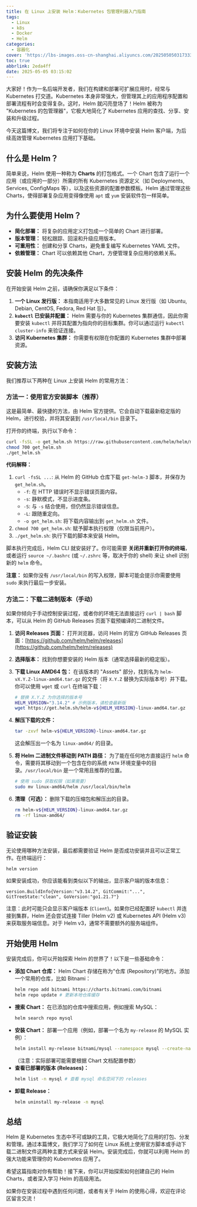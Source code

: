 ```yaml
---
title: 在 Linux 上安装 Helm：Kubernetes 包管理利器入门指南
tags:
  - Linux
  - k8s
  - Docker
  - Helm
categories:
  - 容器化
cover: 'https://lbs-images.oss-cn-shanghai.aliyuncs.com/202505050317333.png'
toc: true
abbrlink: 2eda4ff
date: 2025-05-05 03:15:02
---
```


大家好！作为一名后端开发者，我们在构建和部署可扩展应用时，经常与 Kubernetes 打交道。Kubernetes 本身非常强大，但管理其上的应用程序配置和部署流程有时会变得复杂。这时，Helm 就闪亮登场了！Helm 被称为 "Kubernetes 的包管理器"，它极大地简化了 Kubernetes 应用的查找、分享、安装和升级过程。

今天这篇博文，我们将专注于如何在你的 Linux 环境中安装 Helm 客户端，为后续高效管理 Kubernetes 应用打下基础。

<!-- more -->

什么是 Helm？
---

简单来说，Helm 使用一种称为 **Charts** 的打包格式。一个 Chart 包含了运行一个应用（或应用的一部分）所需的所有 Kubernetes 资源定义（如 Deployments, Services, ConfigMaps 等），以及这些资源的配置参数模板。Helm 通过管理这些 Charts，使得部署复杂应用变得像使用 `apt` 或 `yum` 安装软件包一样简单。

为什么要使用 Helm？
---

*   **简化部署：** 将复杂的应用定义打包成一个简单的 Chart 进行部署。
*   **版本管理：** 轻松跟踪、回滚和升级应用版本。
*   **可重用性：** 创建和分享 Charts，避免重复编写 Kubernetes YAML 文件。
*   **依赖管理：** Chart 可以依赖其他 Chart，方便管理复杂应用的依赖关系。

安装 Helm 的先决条件
---

在开始安装 Helm 之前，请确保你满足以下条件：

1.  **一个 Linux 发行版：** 本指南适用于大多数常见的 Linux 发行版（如 Ubuntu, Debian, CentOS, Fedora, Red Hat 등）。
2.  **`kubectl` 已安装并配置：** Helm 需要与你的 Kubernetes 集群通信，因此你需要安装 `kubectl` 并将其配置为指向你的目标集群。你可以通过运行 `kubectl cluster-info` 来验证连接。
3.  **访问 Kubernetes 集群：** 你需要有权限在你配置的 Kubernetes 集群中部署资源。

安装方法
---

我们推荐以下两种在 Linux 上安装 Helm 的常用方法：

### 方法一：使用官方安装脚本（推荐）

这是最简单、最快捷的方法，由 Helm 官方提供。它会自动下载最新稳定版的 Helm，进行校验，并将其安装到 `/usr/local/bin` 目录下。

打开你的终端，执行以下命令：

```bash
curl -fsSL -o get_helm.sh https://raw.githubusercontent.com/helm/helm/main/scripts/get-helm-3
chmod 700 get_helm.sh
./get_helm.sh
```

**代码解释：**

1.  `curl -fsSL ...`: 从 Helm 的 GitHub 仓库下载 `get-helm-3` 脚本，并保存为 `get_helm.sh`。
    *   `-f`: 在 HTTP 错误时不显示错误页面内容。
    *   `-s`: 静默模式，不显示进度条。
    *   `-S`: 与 `-s` 结合使用，但仍然显示错误信息。
    *   `-L`: 跟随重定向。
    *   `-o get_helm.sh`: 将下载内容输出到 `get_helm.sh` 文件。
2.  `chmod 700 get_helm.sh`: 赋予脚本执行权限（仅限当前用户）。
3.  `./get_helm.sh`: 执行下载的脚本来安装 Helm。

脚本执行完成后，Helm CLI 就安装好了。你可能需要 **关闭并重新打开你的终端**，或者运行 `source ~/.bashrc` (或 `~/.zshrc` 等，取决于你的 shell) 来让 shell 识别新的 `helm` 命令。

**注意：** 如果你没有 `/usr/local/bin` 的写入权限，脚本可能会提示你需要使用 `sudo` 来执行最后一步安装。

### 方法二：下载二进制版本（手动）

如果你倾向于手动控制安装过程，或者你的环境无法直接运行 `curl | bash` 脚本，可以从 Helm 的 GitHub Releases 页面下载预编译的二进制文件。

1.  **访问 Releases 页面：** 打开浏览器，访问 Helm 的官方 GitHub Releases 页面：[https://github.com/helm/helm/releases](https://github.com/helm/helm/releases)
2.  **选择版本：** 找到你想要安装的 Helm 版本（通常选择最新的稳定版）。
3.  **下载 Linux AMD64 包：** 在该版本的 "Assets" 部分，找到名为 `helm-vX.Y.Z-linux-amd64.tar.gz` 的文件（将 `X.Y.Z` 替换为实际版本号）并下载。你可以使用 `wget` 或 `curl` 在终端下载：

    ```bash
    # 替换 X.Y.Z 为你选择的版本号
    HELM_VERSION="3.14.2" # 示例版本，请检查最新版
    wget https://get.helm.sh/helm-v${HELM_VERSION}-linux-amd64.tar.gz
    ```

4.  **解压下载的文件：**

    ```bash
    tar -zxvf helm-v${HELM_VERSION}-linux-amd64.tar.gz
    ```

    这会解压出一个名为 `linux-amd64/` 的目录。

5.  **将 Helm 二进制文件移动到 PATH 路径：** 为了能在任何地方直接运行 `helm` 命令，需要将其移动到一个包含在你的系统 `PATH` 环境变量中的目录。`/usr/local/bin` 是一个常用且推荐的位置。

    ```bash
    # 使用 sudo 获取权限（如果需要）
    sudo mv linux-amd64/helm /usr/local/bin/helm
    ```

6.  **清理（可选）：** 删除下载的压缩包和解压出的目录。

    ```bash
    rm helm-v${HELM_VERSION}-linux-amd64.tar.gz
    rm -rf linux-amd64/
    ```

## 验证安装

无论使用哪种方法安装，最后都需要验证 Helm 是否成功安装并且可以正常工作。在终端运行：

```bash
helm version
```

如果安装成功，你应该能看到类似以下的输出，显示客户端的版本信息：

```
version.BuildInfo{Version:"v3.14.2", GitCommit:"...", GitTreeState:"clean", GoVersion:"go1.21.7"}
```

注意：此时可能只会显示客户端版本 (`Client`)。如果你已经配置好 `kubectl` 并连接到集群，Helm 还会尝试连接 Tiller (Helm v2) 或 Kubernetes API (Helm v3) 来获取服务端信息。对于 Helm v3，通常不需要额外的服务端组件。

## 开始使用 Helm

安装完成后，你可以开始探索 Helm 的世界了！以下是一些基础命令：

*   **添加 Chart 仓库：** Helm Chart 存储在称为“仓库 (Repository)”的地方。添加一个常用的仓库，比如 Bitnami：
    ```bash
    helm repo add bitnami https://charts.bitnami.com/bitnami
    helm repo update # 更新本地仓库缓存
    ```
*   **搜索 Chart：** 在已添加的仓库中搜索应用，例如搜索 MySQL：
    ```bash
    helm search repo mysql
    ```
*   **安装 Chart：** 部署一个应用（例如，部署一个名为 `my-release` 的 MySQL 实例）：
    ```bash
    helm install my-release bitnami/mysql --namespace mysql --create-namespace # 在指定命名空间安装
    ```
    （注意：实际部署可能需要根据 Chart 文档配置参数）
*   **查看已部署的版本 (Releases)：**
    ```bash
    helm list -n mysql # 查看 mysql 命名空间下的 releases
    ```
*   **卸载 Release：**
    ```bash
    helm uninstall my-release -n mysql
    ```

## 总结

Helm 是 Kubernetes 生态中不可或缺的工具，它极大地简化了应用的打包、分发和管理。通过本篇博文，我们学习了如何在 Linux 系统上使用官方脚本或手动下载二进制文件这两种主要方式来安装 Helm。安装完成后，你就可以利用 Helm 的强大功能来管理你的 Kubernetes 应用了。

希望这篇指南对你有帮助！接下来，你可以开始探索如何创建自己的 Helm Charts，或者深入学习 Helm 的高级用法。

如果你在安装过程中遇到任何问题，或者有关于 Helm 的使用心得，欢迎在评论区留言交流！
